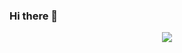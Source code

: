 ### Hi there 👋
<div align="center"> <img src="https://metrics.lecoq.io/huangmouren?template=classic&config.timezone=Asia%2FShanghai"> </div>
